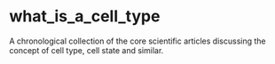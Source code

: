 # what_is_a_cell_type
A chronological collection of the core scientific articles discussing the concept of cell type, cell state and similar.
